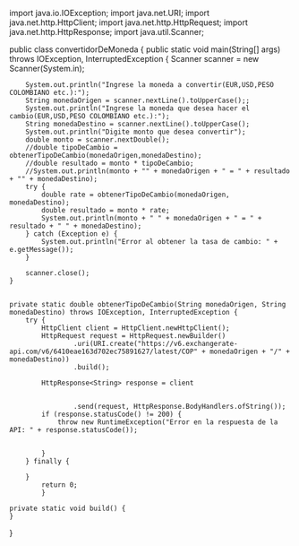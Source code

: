 import java.io.IOException;
import java.net.URI;
import java.net.http.HttpClient;
import java.net.http.HttpRequest;
import java.net.http.HttpResponse;
import java.util.Scanner;

public class convertidorDeMoneda {
    public static void main(String[] args) throws IOException, InterruptedException {
        Scanner scanner = new Scanner(System.in);


        System.out.println("Ingrese la moneda a convertir(EUR,USD,PESO COLOMBIANO etc.):");
        String monedaOrigen = scanner.nextLine().toUpperCase();;
        System.out.println("Ingrese la moneda que desea hacer el cambio(EUR,USD,PESO COLOMBIANO etc.):");
        String monedaDestino = scanner.nextLine().toUpperCase();
        System.out.println("Digite monto que desea convertir");
        double monto = scanner.nextDouble();
        //double tipoDeCambio = obtenerTipoDeCambio(monedaOrigen,monedaDestino);
        //double resultado = monto * tipoDeCambio;
        //System.out.println(monto + "" + monedaOrigen + " = " + resultado + "" + monedaDestino);
        try {
            double rate = obtenerTipoDeCambio(monedaOrigen, monedaDestino);
            double resultado = monto * rate;
            System.out.println(monto + " " + monedaOrigen + " = " + resultado + " " + monedaDestino);
        } catch (Exception e) {
            System.out.println("Error al obtener la tasa de cambio: " + e.getMessage());
        }

        scanner.close();
    }


    private static double obtenerTipoDeCambio(String monedaOrigen, String monedaDestino) throws IOException, InterruptedException {
        try {
            HttpClient client = HttpClient.newHttpClient();
            HttpRequest request = HttpRequest.newBuilder()
                    .uri(URI.create("https://v6.exchangerate-api.com/v6/6410eae163d702ec75891627/latest/COP" + monedaOrigen + "/" + monedaDestino))
                    .build();

            HttpResponse<String> response = client


                    .send(request, HttpResponse.BodyHandlers.ofString());
            if (response.statusCode() != 200) {
                throw new RuntimeException("Error en la respuesta de la API: " + response.statusCode());


            }
        } finally {

        }
            return 0;
            }

    private static void build() {
    }
}
